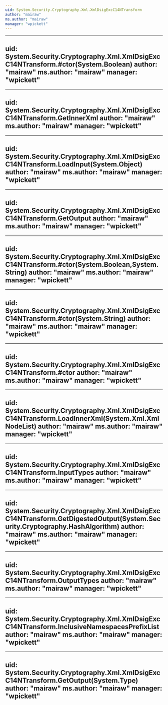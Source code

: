 ```yaml
---
uid: System.Security.Cryptography.Xml.XmlDsigExcC14NTransform
author: "mairaw"
ms.author: "mairaw"
manager: "wpickett"
---
```


---
uid: System.Security.Cryptography.Xml.XmlDsigExcC14NTransform.#ctor(System.Boolean)
author: "mairaw"
ms.author: "mairaw"
manager: "wpickett"
---

---
uid: System.Security.Cryptography.Xml.XmlDsigExcC14NTransform.GetInnerXml
author: "mairaw"
ms.author: "mairaw"
manager: "wpickett"
---

---
uid: System.Security.Cryptography.Xml.XmlDsigExcC14NTransform.LoadInput(System.Object)
author: "mairaw"
ms.author: "mairaw"
manager: "wpickett"
---

---
uid: System.Security.Cryptography.Xml.XmlDsigExcC14NTransform.GetOutput
author: "mairaw"
ms.author: "mairaw"
manager: "wpickett"
---

---
uid: System.Security.Cryptography.Xml.XmlDsigExcC14NTransform.#ctor(System.Boolean,System.String)
author: "mairaw"
ms.author: "mairaw"
manager: "wpickett"
---

---
uid: System.Security.Cryptography.Xml.XmlDsigExcC14NTransform.#ctor(System.String)
author: "mairaw"
ms.author: "mairaw"
manager: "wpickett"
---

---
uid: System.Security.Cryptography.Xml.XmlDsigExcC14NTransform.#ctor
author: "mairaw"
ms.author: "mairaw"
manager: "wpickett"
---

---
uid: System.Security.Cryptography.Xml.XmlDsigExcC14NTransform.LoadInnerXml(System.Xml.XmlNodeList)
author: "mairaw"
ms.author: "mairaw"
manager: "wpickett"
---

---
uid: System.Security.Cryptography.Xml.XmlDsigExcC14NTransform.InputTypes
author: "mairaw"
ms.author: "mairaw"
manager: "wpickett"
---

---
uid: System.Security.Cryptography.Xml.XmlDsigExcC14NTransform.GetDigestedOutput(System.Security.Cryptography.HashAlgorithm)
author: "mairaw"
ms.author: "mairaw"
manager: "wpickett"
---

---
uid: System.Security.Cryptography.Xml.XmlDsigExcC14NTransform.OutputTypes
author: "mairaw"
ms.author: "mairaw"
manager: "wpickett"
---

---
uid: System.Security.Cryptography.Xml.XmlDsigExcC14NTransform.InclusiveNamespacesPrefixList
author: "mairaw"
ms.author: "mairaw"
manager: "wpickett"
---

---
uid: System.Security.Cryptography.Xml.XmlDsigExcC14NTransform.GetOutput(System.Type)
author: "mairaw"
ms.author: "mairaw"
manager: "wpickett"
---
